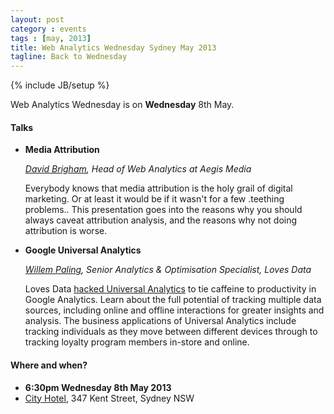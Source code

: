 ```yaml
---
layout: post
category : events
tags : [may, 2013]
title: Web Analytics Wednesday Sydney May 2013
tagline: Back to Wednesday
---
```

{% include JB/setup %}

Web Analytics Wednesday is on **Wednesday** 8th May.

#### Talks

*	**Media Attribution**

	_[David Brigham](http://www.aegismedia.com.au), Head of Web Analytics at Aegis Media_

	Everybody knows that media attribution is the holy grail of digital marketing. Or at least it would be if it wasn't for a few .teething problems.. This presentation goes into the reasons why you should always caveat attribution analysis, and the reasons why not doing attribution is worse.
*	**Google Universal Analytics**

	_[Willem Paling](http://www.lovesdata.com/contact-us/willem), Senior Analytics & Optimisation Specialist, Loves Data_

	Loves Data [hacked Universal Analytics](https://www.youtube.com/watch?feature=player_embedded&v=C27yMQOS8n0) to tie caffeine to productivity in Google Analytics. Learn about the full potential of tracking multiple data sources, including online and offline interactions for greater insights and analysis. The business applications of Universal Analytics include tracking individuals as they move between different devices through to tracking loyalty program members in-store and online.

#### Where and when?

*	**6:30pm Wednesday 8th May 2013**
*	[City Hotel](https://maps.google.com.au/maps?q=City+Hotel,+Kent+Street,+Sydney,+New+South+Wales&hl=en&sll=-33.86868,151.204178&sspn=0.015037,0.021522&oq=C347+Kent+Street,+Sydney&t=m&gl=au&hq=City+Hotel,+Kent+Street,+Sydney,+New+South+Wales&z=15&iwloc=A" "Map link"), 347 Kent Street, Sydney NSW
